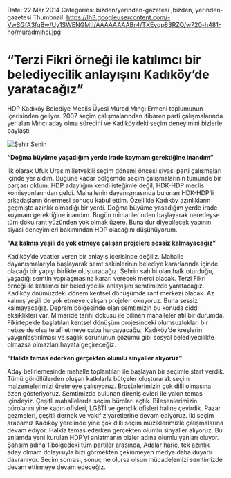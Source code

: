 Date: 22 Mar 2014
Categories: bizden/yerinden-gazetesi ,bizden, yerinden-gazetesi
Thumbnail: https://lh3.googleusercontent.com/-VwSGfA3fgBw/Uy1SWENGMtI/AAAAAAAABr4/TXEyqp83RZQ/w720-h481-no/muradmihci.jpg


# “Terzi Fikri örneği ile katılımcı bir belediyecilik anlayışını Kadıköy’de yaratacağız”

HDP Kadıköy Belediye Meclis Üyesi Murad Mıhçı Ermeni toplumunun içerisinden geliyor. 2007 seçim çalışmalarından itibaren parti çalışmalarında yer alan Mıhçı aday olma sürecini ve Kadıköy’deki seçim deneyimini bizlerle paylaştı

![Şehir Senin](https://lh3.googleusercontent.com/-VwSGfA3fgBw/Uy1SWENGMtI/AAAAAAAABr4/TXEyqp83RZQ/w720-h481-no/muradmihci.jpg)

**“Doğma büyüme yaşadığım yerde irade koymam gerektiğine inandım”**

İlk olarak Ufuk Uras milletvekili seçim dönemi öncesi siyasi parti çalışmaları içinde yer aldım. Bugüne kadar bölgemde seçim çalışmalarının tümünde bir parçası oldum. HDP adaylığım kendi isteğimle değil, HDK-HDP meclis komisyonlarından geldi. Mahallenin dayanışmasında bulunan HDK-HDP’li arkadaşların önermesi sonucu kabul ettim. Özellikle Kadıköy azınlıkların geçmişte azınlık olmadığı bir yerdi. Doğma büyüme yaşadığım yerde irade koymam gerektiğine inandım. Bugün mimarilerinden başlayarak neredeyse tüm doku rant yüzünden yok olmak üzere. Buna dur diyebilecek yapının siyasi deneyimleri bakımından HDP olacağını düşünüyorum.
 
**“Az kalmış yeşili de yok etmeye çalışan projelere sessiz kalmayacağız”**

Kadıköy’de vaatler veren bir anlayış içerisinde değiliz. Mahalle dayanışmalarıyla başlayarak semt sakinlerinin belediye kararlarında içinde olacağı bir yapıyı birlikte oluşturacağız. Şehrin sahibi olan halk oturduğu, yaşadığı semtin yapılaşmasına kararı verecek merci olacak. Terzi Fikri örneği ile katılımcı bir belediyecilik anlayışını semtimizde yaratacağız. Kadıköy önümüzdeki dönem kentsel dönüşümde rant merkezi olacak. Az kalmış yeşili de yok etmeye çalışan projeleri okuyoruz. Buna sessiz kalmayacağız. Deprem bölgesinde olan semtimizin bu konuda ciddi eksiklikleri var. Mimaride tarihi dokusu ile bilinen mahalleler atıl bir durumda. Fikirtepe’de başlatılan kentsel dönüşüm projesindeki olumsuzlukları bir nebze de olsa telafi etmeye çaba harcayacağız. Kadıköy’de kreşlerin yaygınlaştırılması ve sağlık sorununun çözümü gibi sosyal belediyecilikte olmazsa olmazları hayata geçireceğiz. 

**“Halkla temas ederken gerçekten olumlu sinyaller alıyoruz”**

Aday belirlemesinde mahalle toplantıları ile başlayan bir seçimle start verdik. Tümü gönüllülerden oluşan katkılarla bütçeler oluşturarak seçim malzemelerimizi üretmeye çalışıyoruz. Broşürlerimizin çok dilli olmasına özen gösteriyoruz. Semtimizde bulunan direniş evleri ile yakın temas içindeyiz. Çeşitli mahallelerde seçim büroları açtık. Bileşenlerimizin bürolarını yine kadın ofisleri, LGBTİ ve gençlik ofisleri haline çevirdik. Pazar gezmeleri, çeşitli dernek ve vakıf ziyaretlerine devam ediyoruz. İki seçim arabamız Kadıköy yerelinde yine çok dilli seçim müziklerimizle çalışmalarına devam ediyor. Halkla temas ederken gerçekten olumlu sinyaller alıyoruz. Bu anlamda yeni kurulan HDP’yi anlatmanın bizler adına olumlu yanları oluyor. Şahsım adına 1.bölgedeki tüm partiler arasında, Adalar hariç, tek azınlık aday olmam dolayısıyla bizi görmekten çekinmeyen medya daha duyarlı davranıyor. Seçim sonrası, sonuç ne olursa olsun mücadelemizi semtimizde devam ettirmeye devam edeceğiz. 
